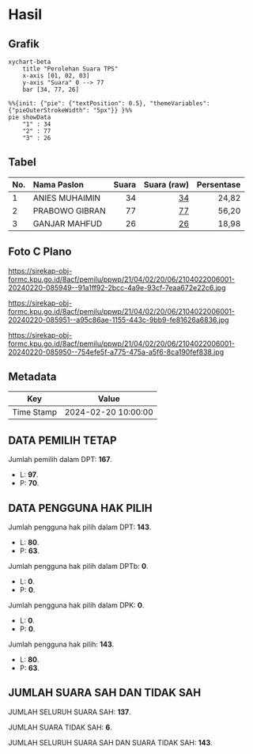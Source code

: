 # Hasil

## Grafik

```mermaid
xychart-beta
    title "Perolehan Suara TPS"
    x-axis [01, 02, 03]
    y-axis "Suara" 0 --> 77
    bar [34, 77, 26]
```

```mermaid
%%{init: {"pie": {"textPosition": 0.5}, "themeVariables": {"pieOuterStrokeWidth": "5px"}} }%%
pie showData
    "1" : 34
    "2" : 77
    "3" : 26
```

## Tabel

| No. | Nama Paslon    | Suara | Suara (raw) | Persentase |
|:--- |:-------------- | -----:| -----------:| ----------:|
| 1   | ANIES MUHAIMIN | 34    | [34][p-1]   | 24,82      |
| 2   | PRABOWO GIBRAN | 77    | [77][p-2]   | 56,20      |
| 3   | GANJAR MAHFUD  | 26    | [26][p-3]   | 18,98      |


[p-1]: https://github.com/gigit-pemilu/pemilu-2024-21-kepulauan-riau/blob/main/pilpres/hitung-suara/sub/21-kepulauan-riau/sub/04-lingga/sub/02-lingga/sub/2006-kelumu/sub/001-tps/sub/paslon-1.txt
[p-2]: https://github.com/gigit-pemilu/pemilu-2024-21-kepulauan-riau/blob/main/pilpres/hitung-suara/sub/21-kepulauan-riau/sub/04-lingga/sub/02-lingga/sub/2006-kelumu/sub/001-tps/sub/paslon-2.txt
[p-3]: https://github.com/gigit-pemilu/pemilu-2024-21-kepulauan-riau/blob/main/pilpres/hitung-suara/sub/21-kepulauan-riau/sub/04-lingga/sub/02-lingga/sub/2006-kelumu/sub/001-tps/sub/paslon-3.txt

## Foto C Plano

https://sirekap-obj-formc.kpu.go.id/8acf/pemilu/ppwp/21/04/02/20/06/2104022006001-20240220-085949--91a1ff92-2bcc-4a9e-93cf-7eaa672e22c6.jpg

https://sirekap-obj-formc.kpu.go.id/8acf/pemilu/ppwp/21/04/02/20/06/2104022006001-20240220-085951--a95c86ae-1155-443c-9bb9-fe81626a6836.jpg

https://sirekap-obj-formc.kpu.go.id/8acf/pemilu/ppwp/21/04/02/20/06/2104022006001-20240220-085950--754efe5f-a775-475a-a5f6-8ca190fef838.jpg


## Metadata

| Key        | Value               |
| ---------- | ------------------- |
| Time Stamp | 2024-02-20 10:00:00 |


## DATA PEMILIH TETAP

Jumlah pemilih dalam DPT: **167**.
 * L: **97**.
 * P: **70**.

## DATA PENGGUNA HAK PILIH

Jumlah pengguna hak pilih dalam DPT: **143**.
 * L: **80**.
 * P: **63**.

Jumlah pengguna hak pilih dalam DPTb: **0**.
 * L: **0**.
 * P: **0**.

Jumlah pengguna hak pilih dalam DPK: **0**.
 * L: **0**.
 * P: **0**.

Jumlah pengguna hak pilih: **143**.
 * L: **80**.
 * P: **63**.

## JUMLAH SUARA SAH DAN TIDAK SAH

JUMLAH SELURUH SUARA SAH: **137**.

JUMLAH SUARA TIDAK SAH: **6**.

JUMLAH SELURUH SUARA SAH DAN SUARA TIDAK SAH: **143**.


